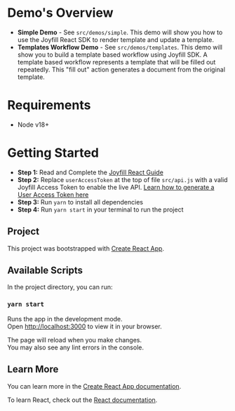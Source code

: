 # Demo's Overview

* **Simple Demo** - See `src/demos/simple`. This demo will show you how to use the Joyfill React SDK to render template and update a template. 
* **Templates Workflow Demo** - See `src/demos/templates`. This demo will show you to build a template based workflow using Joyfill SDK. A template based workflow represents a template that will be filled out repeatedly. This "fill out" action generates a document from the original template. 

# Requirements

* Node v18+

# Getting Started 

* **Step 1:** Read and Complete the [Joyfill React Guide](https://docs.joyfill.io/docs/react-sdk)
* **Step 2:** Replace `userAccessToken` at the top of file `src/api.js` with a valid Joyfill Access Token to enable the live API. [Learn how to generate a User Access Token here](https://docs.joyfill.io/docs/authentication#user-access-tokens)
* **Step 3:** Run `yarn` to install all dependencies
* **Step 4:** Run `yarn start` in your terminal to run the project

## Project 

This project was bootstrapped with [Create React App](https://github.com/facebook/create-react-app).

## Available Scripts

In the project directory, you can run:

### `yarn start`

Runs the app in the development mode.\
Open [http://localhost:3000](http://localhost:3000) to view it in your browser.

The page will reload when you make changes.\
You may also see any lint errors in the console.

## Learn More

You can learn more in the [Create React App documentation](https://facebook.github.io/create-react-app/docs/getting-started).

To learn React, check out the [React documentation](https://reactjs.org/).


